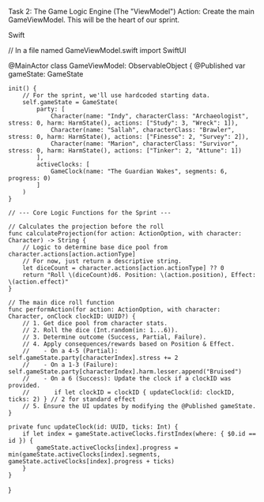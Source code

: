 Task 2: The Game Logic Engine (The "ViewModel")
Action: Create the main GameViewModel. This will be the heart of our sprint.

Swift

// In a file named GameViewModel.swift
import SwiftUI

@MainActor
class GameViewModel: ObservableObject {
    @Published var gameState: GameState

    init() {
        // For the sprint, we'll use hardcoded starting data.
        self.gameState = GameState(
            party: [
                Character(name: "Indy", characterClass: "Archaeologist", stress: 0, harm: HarmState(), actions: ["Study": 3, "Wreck": 1]),
                Character(name: "Sallah", characterClass: "Brawler", stress: 0, harm: HarmState(), actions: ["Finesse": 2, "Survey": 2]),
                Character(name: "Marion", characterClass: "Survivor", stress: 0, harm: HarmState(), actions: ["Tinker": 2, "Attune": 1])
            ],
            activeClocks: [
                GameClock(name: "The Guardian Wakes", segments: 6, progress: 0)
            ]
        )
    }

    // --- Core Logic Functions for the Sprint ---

    // Calculates the projection before the roll
    func calculateProjection(for action: ActionOption, with character: Character) -> String {
        // Logic to determine base dice pool from character.actions[action.actionType]
        // For now, just return a descriptive string.
        let diceCount = character.actions[action.actionType] ?? 0
        return "Roll \(diceCount)d6. Position: \(action.position), Effect: \(action.effect)"
    }

    // The main dice roll function
    func performAction(for action: ActionOption, with character: Character, onClock clockID: UUID?) {
        // 1. Get dice pool from character stats.
        // 2. Roll the dice (Int.random(in: 1...6)).
        // 3. Determine outcome (Success, Partial, Failure).
        // 4. Apply consequences/rewards based on Position & Effect.
        //    - On a 4-5 (Partial): self.gameState.party[characterIndex].stress += 2
        //    - On a 1-3 (Failure): self.gameState.party[characterIndex].harm.lesser.append("Bruised")
        //    - On a 6 (Success): Update the clock if a clockID was provided.
        //       if let clockID = clockID { updateClock(id: clockID, ticks: 2) } // 2 for standard effect
        // 5. Ensure the UI updates by modifying the @Published gameState.
    }

    private func updateClock(id: UUID, ticks: Int) {
        if let index = gameState.activeClocks.firstIndex(where: { $0.id == id }) {
            gameState.activeClocks[index].progress = min(gameState.activeClocks[index].segments, gameState.activeClocks[index].progress + ticks)
        }
    }
}